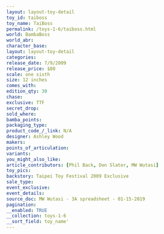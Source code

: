 ```yaml
---
layout: layout-toy-detail 
toy_id: taiboss
toy_name: TaiBoss
permalink: /toys-1-6/taiboss.html
world: BambaBoss
world_abr: 
character_base: 
layout: layout-toy-detail
categories: 
release_date: 7/9/2009
release_price: $80 
scale: one sixth
size: 12 inches
comes_with: 
edition_qty: 30
chase: 
exclusive: TTF
secret_drop: 
sold_where: 
bamba_points: 
packaging_type: 
product_code_/_link: N/A
designer: Ashley Wood
makers: 
points_of_articulation: 
variants: 
you_might_also_like: 
article_contributors: [Phil Back, Don Slater, MW Wutasi]
toy_pics: 
backstory: Taipei Toy Festival 2009 Exclusive
sale_type: 
event_exclusive: 
event_details: 
source_doc: MW Wutasi - 3A spreadsheet - 01-15-2019
pagination: 
__enabled: TRUE
__collection: toys-1-6
__sort_field: toy_name'
---
```

